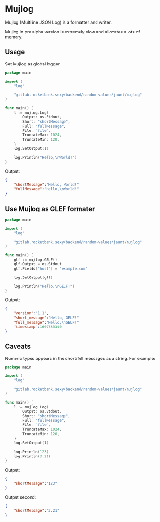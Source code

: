 # Mujlog

Mujlog (Multiline JSON Log) is a formatter and writer.

Mujlog in pre alpha version is extremely slow and allocates a lots of memory.

## Usage

Set Mujlog as global logger

```go
package main

import (
    "log"

    "gitlab.rocketbank.sexy/backend/random-values/jaunt/mujlog"
)

func main() {
    l := mujlog.Log{
        Output: os.Stdout,
        Short: "shortMessage",
        Full: "fullMessage",
        File: "file",
        TruncateMax: 1024,
        TruncateMin: 120,
    }
    log.SetOutput(l)

    log.Println("Hello,\nWorld!")
}
```

Output:

```json
{
    "shortMessage":"Hello, World!",
    "fullMessage":"Hello,\nWorld!"
}
```

## Use Mujlog as GLEF formater

```go
package main

import (
    "log"

    "gitlab.rocketbank.sexy/backend/random-values/jaunt/mujlog"
)

func main() {
    glf := mujlog.GELF()
    glf.Output = os.Stdout
    glf.Fields["host"] = "example.com"

    log.SetOutput(glf)

    log.Println("Hello,\nGELF!")
}
```

Output:


```json
{
    "version":"1.1",
    "short_message":"Hello, GELF!",
    "full_message":"Hello,\nGELF!",
    "timestamp":1602785340
}
```

## Caveats

Numeric types appears in the short/full messages as a string. For example:

```go
package main

import (
    "log"

    "gitlab.rocketbank.sexy/backend/random-values/jaunt/mujlog"
)

func main() {
    l := mujlog.Log{
        Output: os.Stdout,
        Short: "shortMessage",
        Full: "fullMessage",
        File: "file",
        TruncateMax: 1024,
        TruncateMin: 120,
    }
    log.SetOutput(l)

    log.Println(123)
    log.Println(3.21)
}
```

Output:

```json
{
    "shortMessage":"123"
}
```

Output second:

```json
{
    "shortMessage":"3.21"
}
```
